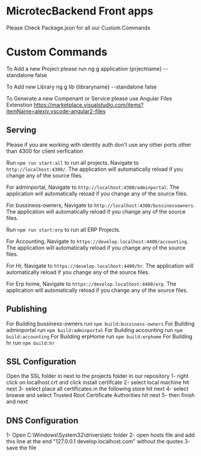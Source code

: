# MicrotecBackend Front apps 

Please Check Package.json for all our Custom Commands

# Custom Commands
To Add a new Project please run
ng g application {prjectname} --standalone false

To Add new Library
ng g lib {libraryname} --standalone false

To Generate a new Compenant or Service please use 
Angular Files Extenstion
https://marketplace.visualstudio.com/items?itemName=alexiv.vscode-angular2-files

## Serving
Please if you are working with identity auth don't use any other ports other than 4300 for client verfication 

Run `npm run start:all` to run all projects. Navigate to `http://localhost:4300/`. The application will automatically reload if you change any of the source files.

For adminportal, Navigate to `http://localhost:4300/adminportal`. The application will automatically reload if you change any of the source files.

For bussiness-owners, Navigate to `http://localhost:4300/bussinessowners`. The application will automatically reload if you change any of the source files.

Run `npm run start:erp` to run all ERP Projects.

For Accounting, Navigate to `https://develop.localhost:4400/accounting`. The application will automatically reload if you change any of the source files.

For Hr, Navigate to `https://develop.localhost:4400/hr`. The application will automatically reload if you change any of the source files.

For Erp home, Navigate to `https://develop.localhost:4400/erp`. The application will automatically reload if you change any of the source files.



## Publishing
For Building bussiness-owners run `npm build:bussiness-owners`
For Building adminportal run `npm build:adminportal`
For Building accounting run `npm build:accounting`
For Building erpHome run `npm build:erphome`
For Building hr run `npm build:hr`

## SSL Configuration
Open the SSL folder in next to the projects folder in our repository
1- right click on localhost.crt and click install certifcate 
2- select local machine hit next
3- select place all certificates in the following store hit next
4- select browse and select Trusted Root Certificate Authorities hit next
5- then finish and next


## DNS Configuration
1- Open C:\Windows\System32\drivers\etc folder
2- open hosts file and add this line at the end "127.0.0.1 develop.localhost.com" without the quotes
3- save the file 
